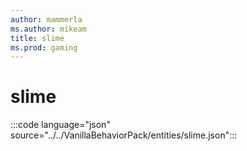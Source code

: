 ```yaml
---
author: mammerla
ms.author: mikeam
title: slime
ms.prod: gaming
---
```


# slime

:::code language="json" source="../../VanillaBehaviorPack/entities/slime.json":::